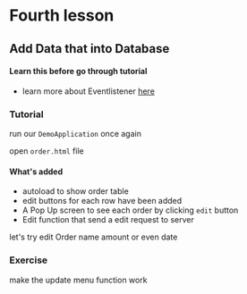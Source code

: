 # Fourth lesson

## Add Data that into Database

#### Learn this before go through tutorial

- learn more about Eventlistener [here](https://www.w3schools.com/js/js_htmldom_eventlistener.asp)

### Tutorial

run our `DemoApplication` once again

open `order.html` file

#### What's added

- autoload to show order table
- edit buttons for each row have been added
- A Pop Up screen to see each order by clicking `edit` button
- Edit function that send a edit request to server

let's try edit Order name amount or even date

### Exercise

make the update menu function work
